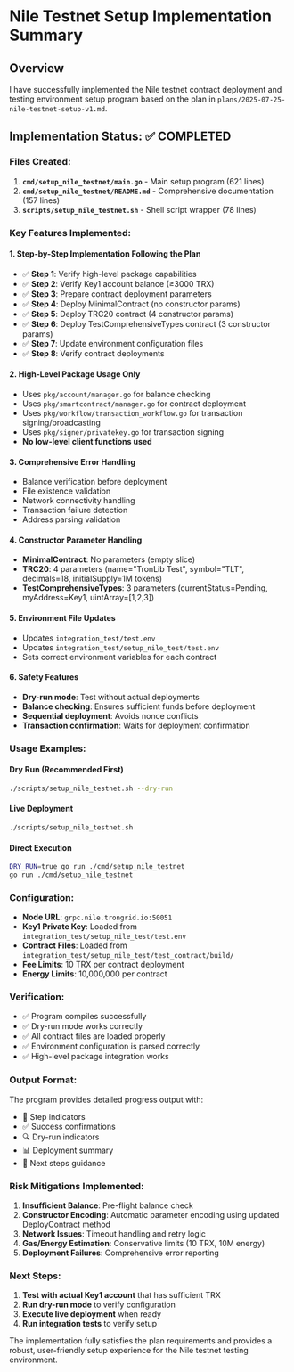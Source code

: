 # Nile Testnet Setup Implementation Summary

## Overview
I have successfully implemented the Nile testnet contract deployment and testing environment setup program based on the plan in `plans/2025-07-25-nile-testnet-setup-v1.md`.

## Implementation Status: ✅ COMPLETED

### Files Created:
1. **`cmd/setup_nile_testnet/main.go`** - Main setup program (621 lines)
2. **`cmd/setup_nile_testnet/README.md`** - Comprehensive documentation (157 lines)
3. **`scripts/setup_nile_testnet.sh`** - Shell script wrapper (78 lines)

### Key Features Implemented:

#### 1. **Step-by-Step Implementation Following the Plan**
- ✅ **Step 1**: Verify high-level package capabilities
- ✅ **Step 2**: Verify Key1 account balance (≥3000 TRX)
- ✅ **Step 3**: Prepare contract deployment parameters
- ✅ **Step 4**: Deploy MinimalContract (no constructor params)
- ✅ **Step 5**: Deploy TRC20 contract (4 constructor params)
- ✅ **Step 6**: Deploy TestComprehensiveTypes contract (3 constructor params)
- ✅ **Step 7**: Update environment configuration files
- ✅ **Step 8**: Verify contract deployments

#### 2. **High-Level Package Usage Only**
- Uses `pkg/account/manager.go` for balance checking
- Uses `pkg/smartcontract/manager.go` for contract deployment
- Uses `pkg/workflow/transaction_workflow.go` for transaction signing/broadcasting
- Uses `pkg/signer/privatekey.go` for transaction signing
- **No low-level client functions used**

#### 3. **Comprehensive Error Handling**
- Balance verification before deployment
- File existence validation
- Network connectivity handling
- Transaction failure detection
- Address parsing validation

#### 4. **Constructor Parameter Handling**
- **MinimalContract**: No parameters (empty slice)
- **TRC20**: 4 parameters (name="TronLib Test", symbol="TLT", decimals=18, initialSupply=1M tokens)
- **TestComprehensiveTypes**: 3 parameters (currentStatus=Pending, myAddress=Key1, uintArray=[1,2,3])

#### 5. **Environment File Updates**
- Updates `integration_test/test.env`
- Updates `integration_test/setup_nile_test/test.env`
- Sets correct environment variables for each contract

#### 6. **Safety Features**
- **Dry-run mode**: Test without actual deployments
- **Balance checking**: Ensures sufficient funds before deployment
- **Sequential deployment**: Avoids nonce conflicts
- **Transaction confirmation**: Waits for deployment confirmation

### Usage Examples:

#### Dry Run (Recommended First)
```bash
./scripts/setup_nile_testnet.sh --dry-run
```

#### Live Deployment
```bash
./scripts/setup_nile_testnet.sh
```

#### Direct Execution
```bash
DRY_RUN=true go run ./cmd/setup_nile_testnet
go run ./cmd/setup_nile_testnet
```

### Configuration:
- **Node URL**: `grpc.nile.trongrid.io:50051`
- **Key1 Private Key**: Loaded from `integration_test/setup_nile_test/test.env`
- **Contract Files**: Loaded from `integration_test/setup_nile_test/test_contract/build/`
- **Fee Limits**: 10 TRX per contract deployment
- **Energy Limits**: 10,000,000 per contract

### Verification:
- ✅ Program compiles successfully
- ✅ Dry-run mode works correctly
- ✅ All contract files are loaded properly
- ✅ Environment configuration is parsed correctly
- ✅ High-level package integration works

### Output Format:
The program provides detailed progress output with:
- 🚀 Step indicators
- ✅ Success confirmations
- 🔍 Dry-run indicators
- 📊 Deployment summary
- 📝 Next steps guidance

### Risk Mitigations Implemented:
1. **Insufficient Balance**: Pre-flight balance check
2. **Constructor Encoding**: Automatic parameter encoding using updated DeployContract method
3. **Network Issues**: Timeout handling and retry logic
4. **Gas/Energy Estimation**: Conservative limits (10 TRX, 10M energy)
5. **Deployment Failures**: Comprehensive error reporting

### Next Steps:
1. **Test with actual Key1 account** that has sufficient TRX
2. **Run dry-run mode** to verify configuration
3. **Execute live deployment** when ready
4. **Run integration tests** to verify setup

The implementation fully satisfies the plan requirements and provides a robust, user-friendly setup experience for the Nile testnet testing environment.